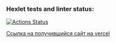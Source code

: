 ### Hexlet tests and linter status:
[![Actions Status](https://github.com/1pancho/frontend-project-11/workflows/hexlet-check/badge.svg)](https://github.com/1pancho/frontend-project-11/actions)

<a href="https://frontend-project-11-1pancho.vercel.app/">Ссылка на получившийся сайт на vercel</a>